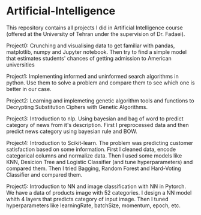 # Artificial-Intelligence
This repository contains all projects I did in Artificial Intelligence course (offered at the University of Tehran under the supervision of Dr. Fadaei). 

Project0: Crunching and visualising data to get familiar with pandas, matplotlib, numpy and Jupyter notebook. Then try to find a simple model that estimates students' chances of getting admission to American universities

Project1: Implementing informed and uninformed search algorithms in python. Use them to solve a problem and compare them to see which one is better in our case.

Project2: Learning and implemeting genetic algorithm tools and functions to Decrypting Substitution Ciphers with Genetic Algorithms.

Project3: Introduction to nlp. Using bayesian and bag of word to predict category of news from it's description. First I preprocessed data and then predict news category using bayesian rule and BOW.

Project4: Introduction to Scikit-learn. The problem was predicting customer satisfaction based on some information. First I cleaned data, encode categorical columns and normalize data.
Then I used some models like KNN, Desicion Tree and Logistic Classifier (and tune hyperparameters) and compared them. Then I tried Bagging, Random Forest and Hard-Voting Classifier and compared them.

Project5: Introduction to NN and image classification with NN in Pytorch. We have a data of products image with 52 categories. I design a NN model whith 4 layers that predicts category of input image. Then I tuned hyperparameters like learningRate, batchSize, momentum, epoch, etc.